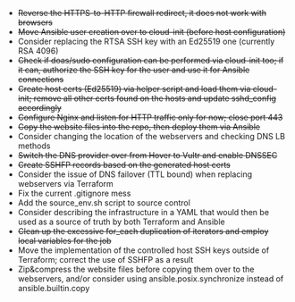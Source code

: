 - ~~Reverse the HTTPS-to-HTTP firewall redirect, it does not work with browsers~~
- ~~Move Ansible user creation over to cloud-init (before host configuration)~~
- Consider replacing the RTSA SSH key with an Ed25519 one (currently RSA 4096)
- ~~Check if doas/sudo configuration can be performed via cloud-init too; if it
can, authorize the SSH key for the user and use it for Ansible connections~~
- ~~Create host certs (Ed25519) via helper script and load them via cloud-init;
remove all other certs found on the hosts and update sshd\_config accordingly~~
- ~~Configure Nginx and listen for HTTP traffic only for now; close port 443~~
- ~~Copy the website files into the repo, then deploy them via Ansible~~
- Consider changing the location of the webservers and checking DNS LB methods
- ~~Switch the DNS provider over from Hover to Vultr and enable DNSSEC~~
- ~~Create SSHFP records based on the generated host certs~~
- Consider the issue of DNS failover (TTL bound) when replacing webservers via
Terraform
- Fix the current .gitignore mess
- Add the source\_env.sh script to source control
- Consider describing the infrastructure in a YAML that would then be used as
a source of truth by both Terraform and Ansible
- ~~Clean up the excessive for\_each duplication of iterators and employ local
variables for the job~~
- Move the implementation of the controlled host SSH keys outside of Terraform; correct the use of SSHFP as a result
- Zip&compress the website files before copying them over to the webservers,
and/or consider using ansible.posix.synchronize instead of ansible.builtin.copy

